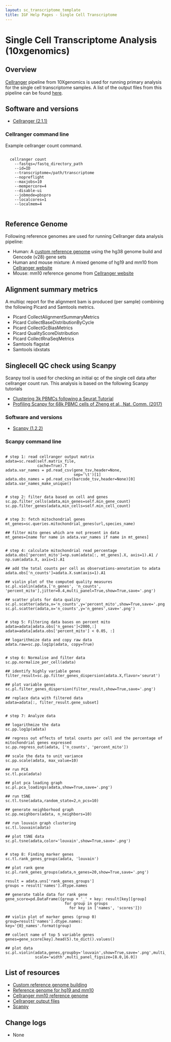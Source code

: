 ```yaml
---
layout: sc_transcriptome_template
title: IGF Help Pages - Single Cell Transcriptome
---
```


# Single Cell Transcriptome Analysis (10xgenomics)

## Overview

[Cellranger]((https://support.10xgenomics.com/single-cell-gene-expression/software/downloads/latest)) pipeline from 10Xgenomics is used for running primary analysis for the single cell transcriptome samples. A list of the output files from this pipeline can be found [here](https://support.10xgenomics.com/single-cell-gene-expression/software/pipelines/latest/output/overview).

## Software and versions

* [Cellranger (2.1.1)](https://support.10xgenomics.com/single-cell-gene-expression/software/downloads/latest)

### Cellranger command line
Example cellranger count command.

<pre><code>
  cellranger count 
    --fastqs=/fastq_directory_path 
    --id=ID 
    --transcriptome=/path/transcriptome
    --nopreflight 
    --maxjobs=10 
    --mempercore=4 
    --disable-ui 
    --jobmode=pbspro 
    --localcores=1 
    --localmem=4
    
</code></pre>


## Reference Genome

Following reference genomes are used for running Cellranger data analysis pipeline:

* Human: A [custom reference genome](https://support.10xgenomics.com/single-cell-gene-expression/software/pipelines/latest/advanced/references) using the hg38 genome build and Gencode (v28) gene sets
* Human and mouse mixture:  A mixed genome of hg19 and mm10 from [Cellranger website](http://cf.10xgenomics.com/supp/cell-exp/refdata-cellranger-hg19-and-mm10-2.1.0.tar.gz)
* Mouse: mm10 reference genome from [Cellranger website](http://cf.10xgenomics.com/supp/cell-exp/refdata-cellranger-mm10-2.1.0.tar.gz)


## Alignment summary metrics

A multiqc report for the alignment bam is produced (per sample) combining the following Picard and Samtools metrics.

* Picard CollectAlignmentSummaryMetrics
* Picard CollectBaseDistributionByCycle
* Picard CollectGcBiasMetrics
* Picard QualityScoreDistribution
* Picard CollectRnaSeqMetrics
* Samtools flagstat
* Samtools idxstats

## Singlecell QC check using Scanpy

Scanpy tool is used for checking an initial qc of the single cell data after cellranger count run. This analysis is based on the following Scanpy tutorials

 * [Clustering 3k PBMCs following a Seurat Tutorial](https://nbviewer.jupyter.org/github/theislab/scanpy_usage/blob/master/170505_seurat/seurat.ipynb)
 * [Profiling Scanpy for 68k PBMC cells of Zheng et al., Nat. Comm. (2017)](https://nbviewer.jupyter.org/github/theislab/scanpy_usage/blob/master/170503_zheng17/zheng17.ipynb)

### Software and versions

* [Scanpy (1.2.2)](https://scanpy.readthedocs.io/en/latest/)

### Scanpy command line

<pre><code>
# step 1: read cellranger output matrix
adata=sc.read(self.matrix_file,
              cache=True).T
adata.var_names = pd.read_csv(gene_tsv,header=None,
                              sep='\t')[1]
adata.obs_names = pd.read_csv(barcode_tsv,header=None)[0]
adata.var_names_make_unique()


# step 2: filter data based on cell and genes
sc.pp.filter_cells(adata,min_genes=self.min_gene_count)
sc.pp.filter_genes(adata,min_cells=self.min_cell_count)


# step 3: fetch mitochondrial genes
mt_genes=sc.queries.mitochondrial_genes(url,species_name)

## filter mito genes which are not present in data
mt_genes=[name for name in adata.var_names if name in mt_genes]           


# step 4: calculate mitochondrial read percentage
adata.obs['percent_mito']=np.sum(adata[:, mt_genes].X, axis=1).A1 / np.sum(adata.X, axis=1).A1

## add the total counts per cell as observations-annotation to adata
adata.obs['n_counts']=adata.X.sum(axis=1).A1

## violin plot of the computed quality measures                   
sc.pl.violin(adata,['n_genes', 'n_counts', 'percent_mito'],jitter=0.4,multi_panel=True,show=True,save='.png')                                                 

## scatter plots for data quality    
sc.pl.scatter(adata,x='n_counts',y='percent_mito',show=True,save='.png')                                                    
sc.pl.scatter(adata,x='n_counts',y='n_genes',save='.png')                                                


# step 5: Filtering data bases on percent mito
adata=adata[adata.obs['n_genes']<2000,:]
adata=adata[adata.obs['percent_mito'] < 0.05, :]

## logarithmize data and copy raw data
adata.raw=sc.pp.log1p(adata, copy=True)                                   


# step 6: Normalise and filter data
sc.pp.normalize_per_cell(adata)

## identify highly variable genes
filter_result=sc.pp.filter_genes_dispersion(adata.X,flavor='seurat')

## plot variable genes            
sc.pl.filter_genes_dispersion(filter_result,show=True,save='.png')                                

## replace data with filtered data
adata=adata[:, filter_result.gene_subset]                                 


# step 7: Analyze data

## logarithmize the data
sc.pp.log1p(adata)

## regress out effects of total counts per cell and the percentage of mitochondrial genes expressed                                                        
sc.pp.regress_out(adata, ['n_counts', 'percent_mito'])  

## scale the data to unit variance                  
sc.pp.scale(adata, max_value=10)

## run PCA                                       
sc.tl.pca(adata)

## plot pca loading graph                                                          
sc.pl.pca_loadings(adata,show=True,save='.png')                                           

## run tSNE
sc.tl.tsne(adata,random_state=2,n_pcs=10)                       

## generate neighborhood graph                               
sc.pp.neighbors(adata, n_neighbors=10)

## run louvain graph clustering                                  
sc.tl.louvain(adata)

## plot tSNE data                                                  
sc.pl.tsne(adata,color='louvain',show=True,save='.png')                                                   


# step 8: Finding marker genes
sc.tl.rank_genes_groups(adata, 'louvain')

## plot rank gene
sc.pl.rank_genes_groups(adata,n_genes=20,show=True,save='.png')                                      

result = adata.uns['rank_genes_groups']
groups = result['names'].dtype.names

## generate table data for rank gene
gene_score=pd.DataFrame({group + '_' + key: result[key][group]
                          for group in groups 
                            for key in ['names', 'scores']})               

## violin plot of marker genes (group 0)
group=result['names'].dtype.names:
key='{0}_names'.format(group)

## collect name of top 5 variable genes
genes=gene_score[key].head(5).to_dict().values()

## plot data
sc.pl.violin(adata,genes,groupby='louvain',show=True,save='.png',multi_panel=False,
             scale='width',multi_panel_figsize=[8.0,16.0])     </code></pre>

## List of resources

* [Custom reference genome building](https://support.10xgenomics.com/single-cell-gene-expression/software/pipelines/latest/advanced/references)
* [Reference genome for hg19 and mm10](http://cf.10xgenomics.com/supp/cell-exp/refdata-cellranger-hg19-and-mm10-2.1.0.tar.gz)
* [Cellranger mm10 reference genome](http://cf.10xgenomics.com/supp/cell-exp/refdata-cellranger-mm10-2.1.0.tar.gz)
* [Cellranger output files](https://support.10xgenomics.com/single-cell-gene-expression/software/pipelines/latest/output/overview)
* [Scanpy](https://scanpy.readthedocs.io/en/latest/)

## Change logs

* None
